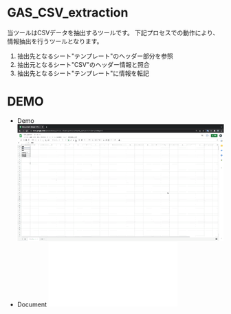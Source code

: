 # GAS_CSV_extraction
当ツールはCSVデータを抽出するツールです。
下記プロセスでの動作により、情報抽出を行うツールとなります。

1. 抽出先となるシート"テンプレート"のヘッダー部分を参照
2. 抽出元となるシート"CSV"のヘッダー情報と照合
3. 抽出先となるシート"テンプレート"に情報を転記

# DEMO
* Demo  
![GAS_CSV_extraction.gif](/README_img/GAS_CSV_extraction.gif)  
* Document
![GAS_CSV_extraction.pdf](/README_img/GAS_CSV_extraction.pdf)  